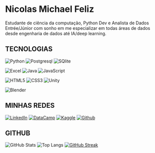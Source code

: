 # Nicolas Michael Feliz
Estudante de ciência da computação, Python Dev e Analista de Dados Entrée/Júnior com sonho em me especializar em todas áreas de dados desde engenharia de dados até IA/deep learning.
## TECNOLOGIAS
![Python](https://img.shields.io/badge/Python-000?style=for-the-badge&logo=python)
![Postgresql](https://img.shields.io/badge/PostgreSQL-000?style=for-the-badge&logo=postgresql&logoColor=white)
![SQlite](https://img.shields.io/badge/SQLite-000?style=for-the-badge&logo=sqlite&logoColor=white)

![Excel](https://img.shields.io/badge/Microsoft_Excel-000?style=for-the-badge&logo=microsoft-excel&logoColor=white)
![Java](https://img.shields.io/badge/Java-000?style=for-the-badge&logo=openjdk&logoColor=white)
![JavaScript](https://img.shields.io/badge/JavaScript-000?style=for-the-badge&logo=javascript)

![HTML5](https://img.shields.io/badge/HTML5-000?style=for-the-badge&logo=html5&logoColor=white)
![CSS3](https://img.shields.io/badge/CSS3-000?style=for-the-badge&logo=css3&logoColor=white)
![Unity](https://img.shields.io/badge/Unity-100000?style=for-the-badge&logo=unity&logoColor=white)

![Blender](https://img.shields.io/badge/blender-%23F5792A.svg?style=for-the-badge&logo=blender&logoColor=white)
## MINHAS REDES
[![LinkedIn](https://img.shields.io/badge/LinkedIn-000?style=for-the-badge&logo=linkedin&logoColor=0E76A8)](https://www.linkedin.com/in/feliznicolas/)
[![DataCamp](https://img.shields.io/badge/Datacamp-000?style=for-the-badge&logo=datacamp&logoColor=65FF8F)](https://www.datacamp.com/portfolio/MichaelNich)
[![Kaggle](https://img.shields.io/badge/Kaggle-000?style=for-the-badge&logo=Kaggle&logoColor=white)](https://www.kaggle.com/nicolasfeliz)
[![Github](https://img.shields.io/badge/GitHub-100000?style=for-the-badge&logo=github&logoColor=white)](https://github.com/MichaelNich)


## GITHUB
![GitHub Stats](https://github-readme-stats.vercel.app/api?username=MichaelNich&theme=transparent&bg_color=000&border_color=30A3DC&show_icons=true&icon_color=30A3DC&title_color=E94D5F&text_color=FFF)
![Top Langs](https://github-readme-stats-git-masterrstaa-rickstaa.vercel.app/api/top-langs/?username=MichaelNich&layout=compact&bg_color=000&border_color=30A3DC&title_color=E94D5F&text_color=FFF)
[![GitHub Streak](https://streak-stats.demolab.com/?user=MichaelNich&theme=dark&background=000&border=30A3DC&dates=FFF)](https://git.io/streak-stats)